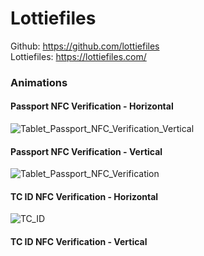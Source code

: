 # Lottiefiles

Github: https://github.com/lottiefiles </br>
Lottiefiles: https://lottiefiles.com/ </br>

### Animations

#### Passport NFC Verification - Horizontal
![Tablet_Passport_NFC_Verification_Vertical](https://user-images.githubusercontent.com/15914796/213998834-d102788f-d3bd-4651-9e3d-f6bac9296e8d.jpg)

#### Passport NFC Verification - Vertical
![Tablet_Passport_NFC_Verification](https://user-images.githubusercontent.com/15914796/213997944-4b7ec2af-fada-4dfd-9c88-b51ffd8a6a4a.jpg)

#### TC ID NFC Verification - Horizontal
![TC_ID](https://user-images.githubusercontent.com/15914796/214004326-c5b1f740-cd47-480b-98e6-c6e38033e92a.jpg)

#### TC ID NFC Verification - Vertical
